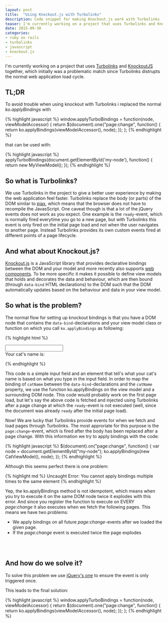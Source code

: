 ```yaml
---
layout: post
title:  "Using Knockout.js with Turbolinks"
description: Code snippet for making Knockout.js work with Turbolinks
teaser: I'm currently working on a project that uses Turbolinks and KnockoutJS together, which initially was a problematic match since Turbolinks distrupts the normal web application load cycle.
date: 2015-09-30
categories:
- ruby on rails
- turbolinks
- javascript
- knockout.js
---
```


I'm currently working on a project that uses <a href="https://github.com/turbolinks/turbolinks" target="_blank">Turbolinks</a>
and <a href="https://knockoutjs.com" target="_blank">KnockoutJS</a> together,
which initially was a problematic match since Turbolinks distrupts the normal
web application load cycle.


## TL;DR
To avoid trouble when using knockout with Turbolinks i replaced the normal
*ko.applyBindings* with

{% highlight javascript %}
window.applyTurboBindings = function(node, viewModelAccessor) {
  return $(document).one("page:change", function() {
    return ko.applyBindings(viewModelAccessor(), node);
  });
};
{% endhighlight %}

that can be used with:

{% highlight javascript %}
applyTurboBindings(document.getElementById('my-node'), function() {
  return new MyViewModel();
});
{% endhighlight %}


## So what is Turbolinks?

We use Turbolinks in the project to give a better user experience by making
the web application feel faster. Turbolinks replace the body (or parts) of the
DOM similar to
[pjax](https://github.com/defunkt/jquery-pjax), which means that the browser
does not have to recompile the JavasScript. One caveat though is that a lot
of the jQuery events does not work as you expect. One example is the
`ready`-event, which is normally fired everytime you go to a new page, but
with Turbolinks this event is only fired on the initial page load and not
when the user navigates to another page. Instead Turbolinks provides its
own custom events fired at different points of a page lifecycle.

## And what about Knockout.js?

[Knockout.js](http://knockoutjs.com/) is a JavaScript library that provides
declarative bindings between the DOM and your model and more recently also
supports
[web components](http://knockoutjs.com/documentation/component-overview.html).
To be more specific it makes it possible to define view models that holds
and decorates the data and behaviour, which are then bound (through `data-bind`
HTML declarations) to the DOM such that the DOM automatically updates based
on the behaviour and data in your view model.

## So what is the problem?

The normal flow for setting up knockout bindings is that you have a DOM node
that contains the `data-bind`-declarations and your view model class or
function on which you call `ko.applyBindings` as following:

{% highlight html %}
<div id="my-node">
  <input data-bind="value: catName" />
  <div>Your cat's name is: <span data-bind="text: catName"></span></div>
</div>

<script type="text/javascript">
  function CatViewModel() {
    this.catName = ko.observable("Mr. Tickles");
  }
  $(document).ready(function() {
    var node = document.getElementById("my-node");
    ko.applyBindings(new CatViewModel(), node);
  });
</script>
{% endhighlight %}

This code is a simple input field and an element that tell's what your cat's
name is based on what you type in the input field. In order to map the
binding of `catName` between the `data-bind`-declarations and the `catName`
property, we use the function ko.applyBindings on the view model and a
surrounding DOM node. This code would probably work on the first page load, but
let's say the above code is fetched and injected using Turbolinks after a
page change at which the `ready`-event is not executed (well, since the
document was already `ready` after the initial page load).

Now! We are lucky that Turbolinks provide events for when we fetch and load
pages through Turbolinks. The most approriate for this purpose is the
`page:change`-event, which is fired after the body has been replaced after a
page change. With this information we try to apply bindings with the code:

{% highlight javascript %}
$(document).on("page:change", function() {
  var node = document.getElementById("my-node");
  ko.applyBindings(new CatViewModel(), node);
});
{% endhighlight %}

Although this seems perfect there is one problem:

{% highlight md %}
Uncaught Error: You cannot apply bindings multiple times to the same element
{% endhighlight %}

Yep, the ko.applyBindings method is not idempotent, which means when you try
to execute it on the same DOM node twice it explodes with this error. And
since you register the function to execute on EVERY *page:change* it also executes
when we fetch the following pages. This means we have two problems:

* We apply bindings on all future *page:change*-events after we loaded the given page.
* If the *page:change* event is executed twice the page explodes
<br>
<br>

## And how do we solve it?
To solve this problem we use [jQuery's one](http://api.jquery.com/one/) to
ensure the event is only triggered once.

This leads to the final solution:

{% highlight javascript %}
window.applyTurboBindings = function(node, viewModelAccessor) {
  return $(document).one("page:change", function() {
    return ko.applyBindings(viewModelAccessor(), node);
  });
};
{% endhighlight %}
